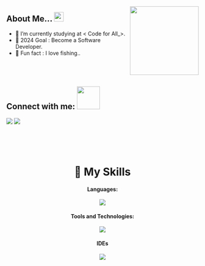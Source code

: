 <img src="https://www.animatedimages.org/data/media/562/animated-line-image-0015.gif" width="1920" height="1"></img>


<img src="https://media2.giphy.com/media/5xad9V0mE1nGygEmbT/giphy.gif?cid=ecf05e47ejq5e7yq1uhbp4y6s791um17e1a7ro64wgpi9sda&ep=v1_stickers_search&rid=giphy.gif&ct=s" width="180" align="right" >

## About Me...  <img src="https://media.giphy.com/media/3XHMTIqcUev2Vy9ILk/giphy.gif" width="25">

- 🔗 I’m currently studying at < Code for All_>.
- 🥅 2024 Goal : Become a Software Developer.
- 🎣 Fun fact : I love fishing..

<img src="https://www.animatedimages.org/data/media/562/animated-line-image-0015.gif" width="400px" height="1">

## Connect with me: <img src="https://media.giphy.com/media/LnQjpWaON8nhr21vNW/giphy.gif" width="60">
<a href="https://www.linkedin.com/in/miguelcapit/"><img src="https://img.shields.io/badge/LinkedIn-0077B5?style=for-the-badge&logo=linkedin&logoColor=white"></a>
<a href="mailto:miguelcapit1@gmail.com"><img src="https://img.shields.io/badge/Gmail-D14836?style=for-the-badge&logo=gmail&logoColor=white"></a>


<br>
<br>
<img src="https://www.animatedimages.org/data/media/562/animated-line-image-0015.gif" width="400px" height="1">
<div align="center">
<br>

# 🤹 My Skills


#### Languages:
<img src="https://skillicons.dev/icons?i=java,js,html,css" />

#### Tools and Technologies:
<img src="https://skillicons.dev/icons?i=react,nodejs,git,vim,github,maven,mysql,postman,bootstrap" />

#### IDEs
<img src="https://skillicons.dev/icons?i=idea,vscode" />

<img src="https://www.animatedimages.org/data/media/562/animated-line-image-0015.gif" width="1920" height="1"></img>
